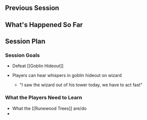 ## Previous Session

## What's Happened So Far

## Session Plan

### Session Goals
- Defeat [[Goblin Hideout]]

- Players can hear whispers in goblin hideout on wizard
	- "I saw the wizard out of his tower today, we have to act fast"


### What the Players Need to Learn
- What the [[Runewood Trees]] are/do
- 
